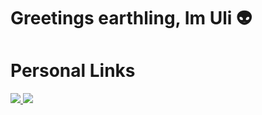 # Greetings earthling, Im Uli 👽

# Personal Links
<a href="https://www.linkedin.com/in/ulises-aguilar-46794825a/">
  <img src="https://img.shields.io/badge/-LinkedIn-0072b1?&style=for-the-badge&logo=linkedin&logoColor=white" />
</a>
<a href="https://profile.indeed.com/p/ulisesa-lfm3n5l">
  <img src="https://img.shields.io/badge/Indeed-FFFFFF?style=for-the-badge&logo=indeed&logoColor=0072b1&color=0072b1" />
</a>

<!--
**uli385899/uli385899** is a ✨ _special_ ✨ repository because its `README.md` (this file) appears on your GitHub profile.

Here are some ideas to get you started:

- 🔭 I’m currently working on ...
- 🌱 I’m currently learning ...
- 👯 I’m looking to collaborate on ...
- 🤔 I’m looking for help with ...
- 💬 Ask me about ...
- 📫 How to reach me: ...
- 😄 Pronouns: ...
- ⚡ Fun fact: ...
-->
